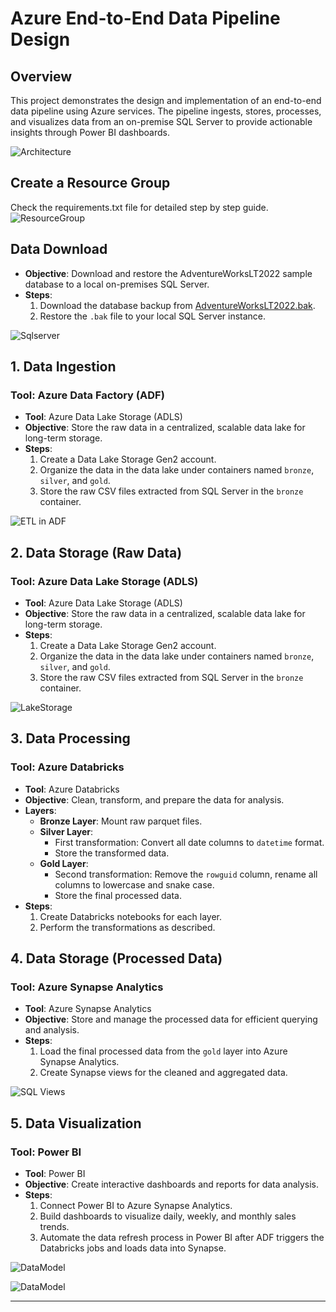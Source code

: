 # Azure End-to-End Data Pipeline Design

## Overview
This project demonstrates the design and implementation of an end-to-end data pipeline using Azure services. The pipeline ingests, stores, processes, and visualizes data from an on-premise SQL Server to provide actionable insights through Power BI dashboards.

![Architecture](./data_files/architecture.jpg)


## Create a Resource Group
Check the requirements.txt file for detailed step by step guide.
![ResourceGroup](./data_files/resourcegroup.png)

 ## Data Download
   - **Objective**: Download and restore the AdventureWorksLT2022 sample database to a local on-premises SQL Server.
   - **Steps**:
     1. Download the database backup from [AdventureWorksLT2022.bak](https://github.com/Microsoft/sql-server-samples/releases/download/adventureworks/AdventureWorksLT2022.bak).
     2. Restore the `.bak` file to your local SQL Server instance.

![Sqlserver](./data_files/onpremserver.png)


## 1. Data Ingestion

### Tool: Azure Data Factory (ADF)
   - **Tool**: Azure Data Lake Storage (ADLS)
   - **Objective**: Store the raw data in a centralized, scalable data lake for long-term storage.
   - **Steps**:
     1. Create a Data Lake Storage Gen2 account.
     2. Organize the data in the data lake under containers named `bronze`, `silver`, and `gold`.
     3. Store the raw CSV files extracted from SQL Server in the `bronze` container.

![ETL in ADF](./data_files/ETLinADF.png)

## 2. Data Storage (Raw Data)

### Tool: Azure Data Lake Storage (ADLS)
   - **Tool**: Azure Data Lake Storage (ADLS)
   - **Objective**: Store the raw data in a centralized, scalable data lake for long-term storage.
   - **Steps**:
     1. Create a Data Lake Storage Gen2 account.
     2. Organize the data in the data lake under containers named `bronze`, `silver`, and `gold`.
     3. Store the raw CSV files extracted from SQL Server in the `bronze` container.

![LakeStorage](./data_files/lakestorage.png)

  
## 3. Data Processing

### Tool: Azure Databricks
   - **Tool**: Azure Databricks
   - **Objective**: Clean, transform, and prepare the data for analysis.
   - **Layers**:
     - **Bronze Layer**: Mount raw parquet files.
     - **Silver Layer**: 
       - First transformation: Convert all date columns to `datetime` format.
       - Store the transformed data.
     - **Gold Layer**:
       - Second transformation: Remove the `rowguid` column, rename all columns to lowercase and snake case.
       - Store the final processed data.
   - **Steps**:
     1. Create Databricks notebooks for each layer.
     2. Perform the transformations as described.

## 4. Data Storage (Processed Data)

### Tool: Azure Synapse Analytics
   - **Tool**: Azure Synapse Analytics
   - **Objective**: Store and manage the processed data for efficient querying and analysis.
   - **Steps**:
     1. Load the final processed data from the `gold` layer into Azure Synapse Analytics.
     2. Create Synapse views for the cleaned and aggregated data.

![SQL Views](./data_files/viewsASA.png)

## 5. Data Visualization

### Tool: Power BI
   - **Tool**: Power BI
   - **Objective**: Create interactive dashboards and reports for data analysis.
   - **Steps**:
     1. Connect Power BI to Azure Synapse Analytics.
     2. Build dashboards to visualize daily, weekly, and monthly sales trends.
     3. Automate the data refresh process in Power BI after ADF triggers the Databricks jobs and loads data into Synapse.

![DataModel](./data_files/adventureworks2022.png)

![DataModel](./data_files/datamodel.png)

---




